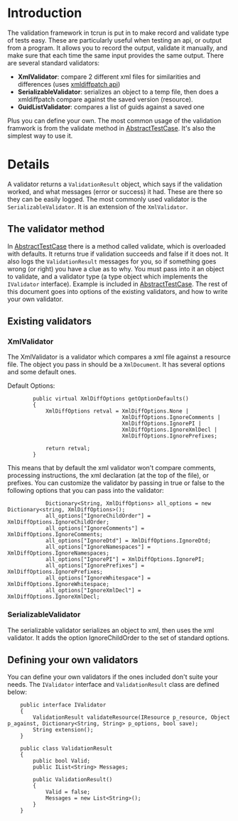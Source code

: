 # Introduction #

The validation framework in tcrun is put in to make record and validate type of tests easy.  These are particularly useful when testing an api, or output from a program.  It allows you to record the output, validate it manually, and make sure that each time the same input provides the same output.  There are several standard validators:

  * **XmlValidator**: compare 2 different xml files for similarities and differences (uses [xmldiffpatch api](http://msdn.microsoft.com/en-us/library/aa302295.aspx#xmldif_topic2))
  * **SerializableValidator**: serializes an object to a temp file, then does a xmldiffpatch compare against the saved version (resource).
  * **GuidListValidator**: compares a list of guids against a saved one

Plus you can define your own.  The most common usage of the validation framwork is from the validate method in [AbstractTestCase](AbstractTestCase.md).  It's also the simplest way to use it.

# Details #

A validator returns a `ValidationResult` object, which says if the validation worked, and what messages (error or success) it had.  These are there so they can be easily logged.  The most commonly used validator is the `SerializableValidator`.  It is an extension of the `XmlValidator`.

## The validator method ##

In [AbstractTestCase](AbstractTestCase.md) there is a method called validate, which is overloaded with defaults.  It returns true if validation succeeds and false if it does not.  It also logs the `ValidationResult` messages for you, so if something goes wrong (or right) you have a clue as to why.  You must pass into it an object to validate, and a validator type (a type object which implements the `IValidator` interface).  Example is included in [AbstractTestCase](AbstractTestCase.md).  The rest of this document goes into options of the existing validators, and how to write your own validator.

## Existing validators ##

### XmlValidator ###

The XmlValidator is a validator which compares a xml file against a resource file.  The object you pass in should be a `XmlDocument`.  It has several options and some default ones.

Default Options:
```
        public virtual XmlDiffOptions getOptionDefaults()
        {
            XmlDiffOptions retval = XmlDiffOptions.None |
                                    XmlDiffOptions.IgnoreComments |
                                    XmlDiffOptions.IgnorePI |
                                    XmlDiffOptions.IgnoreXmlDecl |
                                    XmlDiffOptions.IgnorePrefixes;

            return retval;
        }
```

This means that by default the xml validator won't compare comments, processing instructions, the xml declaration (at the top of the file), or prefixes.  You can customize the validator by passing in true or false to the following options that you can pass into the validator:

```
            Dictionary<String, XmlDiffOptions> all_options = new Dictionary<string, XmlDiffOptions>();
            all_options["IgnoreChildOrder"] = XmlDiffOptions.IgnoreChildOrder;
            all_options["IgnoreComments"] = XmlDiffOptions.IgnoreComments;
            all_options["IgnoreDtd"] = XmlDiffOptions.IgnoreDtd;
            all_options["IgnoreNamespaces"] = XmlDiffOptions.IgnoreNamespaces;
            all_options["IgnorePI"] = XmlDiffOptions.IgnorePI;
            all_options["IgnorePrefixes"] = XmlDiffOptions.IgnorePrefixes;
            all_options["IgnoreWhitespace"] = XmlDiffOptions.IgnoreWhitespace;
            all_options["IgnoreXmlDecl"] = XmlDiffOptions.IgnoreXmlDecl;
```


### SerializableValidator ###

The serializable validator serializes an object to xml, then uses the xml validator.  It adds the option IgnoreChildOrder to the set of standard options.

## Defining your own validators ##

You can define your own validators if the ones included don't suite your needs.  The `IValidator` interface and `ValidationResult` class are defined below:

```
    public interface IValidator
    {   
        ValidationResult validateResource(IResource p_resource, Object p_against, Dictionary<String, String> p_options, bool save);
        String extension();
    }   

    public class ValidationResult
    {   
        public bool Valid;
        public IList<String> Messages;

        public ValidationResult()
        {   
            Valid = false;
            Messages = new List<String>();
        }   
    }   
```